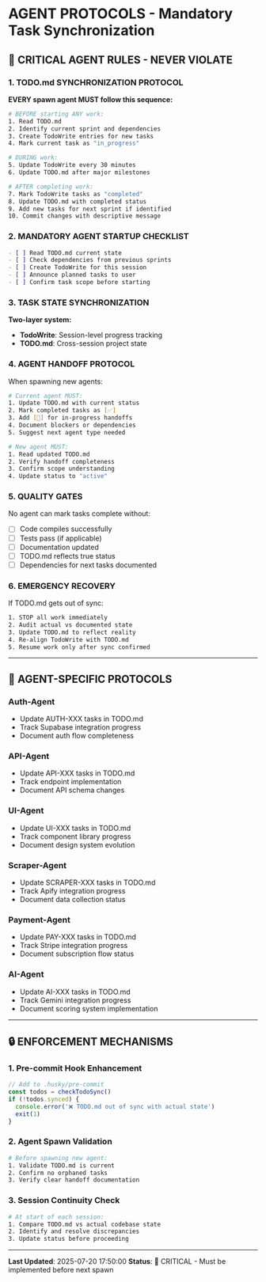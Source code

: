 # AGENT PROTOCOLS - Mandatory Task Synchronization

## 🚨 CRITICAL AGENT RULES - NEVER VIOLATE

### 1. TODO.md SYNCHRONIZATION PROTOCOL
**EVERY spawn agent MUST follow this sequence:**

```bash
# BEFORE starting ANY work:
1. Read TODO.md
2. Identify current sprint and dependencies  
3. Create TodoWrite entries for new tasks
4. Mark current task as "in_progress"

# DURING work:
5. Update TodoWrite every 30 minutes
6. Update TODO.md after major milestones

# AFTER completing work:
7. Mark TodoWrite tasks as "completed" 
8. Update TODO.md with completed status
9. Add new tasks for next sprint if identified
10. Commit changes with descriptive message
```

### 2. MANDATORY AGENT STARTUP CHECKLIST
```markdown
- [ ] Read TODO.md current state
- [ ] Check dependencies from previous sprints
- [ ] Create TodoWrite for this session
- [ ] Announce planned tasks to user
- [ ] Confirm task scope before starting
```

### 3. TASK STATE SYNCHRONIZATION
**Two-layer system:**
- **TodoWrite**: Session-level progress tracking
- **TODO.md**: Cross-session project state

### 4. AGENT HANDOFF PROTOCOL
When spawning new agents:
```bash
# Current agent MUST:
1. Update TODO.md with current status
2. Mark completed tasks as [✅]
3. Add [🔄] for in-progress handoffs
4. Document blockers or dependencies
5. Suggest next agent type needed

# New agent MUST:
1. Read updated TODO.md
2. Verify handoff completeness  
3. Confirm scope understanding
4. Update status to "active"
```

### 5. QUALITY GATES
No agent can mark tasks complete without:
- [ ] Code compiles successfully
- [ ] Tests pass (if applicable)
- [ ] Documentation updated
- [ ] TODO.md reflects true status
- [ ] Dependencies for next tasks documented

### 6. EMERGENCY RECOVERY
If TODO.md gets out of sync:
```bash
1. STOP all work immediately
2. Audit actual vs documented state
3. Update TODO.md to reflect reality
4. Re-align TodoWrite with TODO.md
5. Resume work only after sync confirmed
```

---

## 🎯 AGENT-SPECIFIC PROTOCOLS

### Auth-Agent
- Update AUTH-XXX tasks in TODO.md
- Track Supabase integration progress
- Document auth flow completeness

### API-Agent  
- Update API-XXX tasks in TODO.md
- Track endpoint implementation
- Document API schema changes

### UI-Agent
- Update UI-XXX tasks in TODO.md
- Track component library progress
- Document design system evolution

### Scraper-Agent
- Update SCRAPER-XXX tasks in TODO.md
- Track Apify integration progress
- Document data collection status

### Payment-Agent
- Update PAY-XXX tasks in TODO.md
- Track Stripe integration progress
- Document subscription flow status

### AI-Agent
- Update AI-XXX tasks in TODO.md
- Track Gemini integration progress
- Document scoring system implementation

---

## 🔒 ENFORCEMENT MECHANISMS

### 1. Pre-commit Hook Enhancement
```javascript
// Add to .husky/pre-commit
const todos = checkTodoSync()
if (!todos.synced) {
  console.error('❌ TODO.md out of sync with actual state')
  exit(1)
}
```

### 2. Agent Spawn Validation
```bash
# Before spawning new agent:
1. Validate TODO.md is current
2. Confirm no orphaned tasks
3. Verify clear handoff documentation
```

### 3. Session Continuity Check
```bash
# At start of each session:
1. Compare TODO.md vs actual codebase state
2. Identify and resolve discrepancies
3. Update status before proceeding
```

---

**Last Updated**: 2025-07-20 17:50:00
**Status**: 🔴 CRITICAL - Must be implemented before next spawn